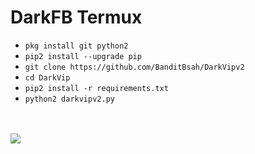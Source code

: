 # DarkFB Termux

<ul>
<li><code>pkg install git python2</code></li>
<li><code>pip2 install --upgrade pip</code></li>
<li><code>git clone https://github.com/BanditBsah/DarkVipv2</code></li>
<li><code>cd DarkVip</code></li>
<li><code>pip2 install -r requirements.txt</code></li>
<li><code>python2 darkvipv2.py</code></li>
</ul>
<br />
<br />
<img src="https://github.com/TheMagizz/DarkVip/raw/master/PicSayPro/20180921_160805-picsay.jpg" />
